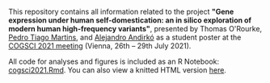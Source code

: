 This repository contains all information related to the project
**"Gene expression under human self-domestication: an in silico exploration of modern human high-frequency variants"**,
presented by Thomas O'Rourke, [Pedro Tiago Martins](https://ptmartins.info), and [Alejandro Andirkó](https://andirko.eu) as a student poster at the [COGSCI 2021 meeting](https://cognitivesciencesociety.org/cogsci-2021/)
(Vienna, 26th – 29th July 2021).

All code for analyses and figures is included as an R Notebook: [cogsci2021.Rmd](cogsci2021.Rmd). You can also view a knitted HTML version [here](https://ptmartins.info/cogsci2021.nb).

